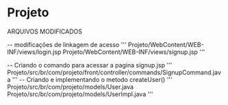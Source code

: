 # Projeto

ARQUIVOS MODIFICADOS

-- modificações de linkagem de acesso
'''
Projeto/WebContent/WEB-INF/views/login.jsp
Projeto/WebContent/WEB-INF/views/signup.jsp
'''

-- Criando o comando para acessar a pagina signup.jsp
'''
Projeto/src/br/com/projeto/front/controller/commands/SignupCommand.java
'''
-- Criando e implementando o metodo createUser()
'''
Projeto/src/br/com/projeto/models/User.java
Projeto/src/br/com/projeto/models/UserImpl.java
'''

